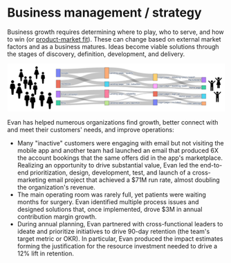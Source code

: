#  Business management / strategy 


Business growth requires determining where to play, who to serve, and how to win (or [product-market fit](https://medium.com/@jnvipul/pm-corner-what-is-product-market-fit-pmf-9c087b7edadd)). These can change based on external market factors and as a business matures. Ideas become viable solutions through the stages of discovery, definition, development, and delivery.

<p align="center">
  <img src="images/customer flow logo.png?raw=true"/>
</p>

Evan has helped numerous organizations find growth, better connect with and meet their customers' needs, and improve operations:
* Many "inactive" customers were engaging with email but not visiting the mobile app and another team had launched an email that produced 6X the account bookings that the same offers did in the app's marketplace. Realizing an opportunity to drive substantial value, Evan led the end-to-end prioritization, design, development, test, and launch of a cross-marketing email project that achieved a $71M run rate, almost doubling the organization's revenue.
* The main operating room was rarely full, yet patients were waiting months for surgery. Evan identified multiple process issues and designed solutions that, once implemented, drove $3M in annual contribution margin growth.
* During annual planning, Evan partnered with cross-functional leaders to ideate and prioritize initiatives to drive 90-day retention (the team's target metric or OKR). In particular, Evan produced the impact estimates forming the justification for the resource investment needed to drive a 12% lift in retention.

